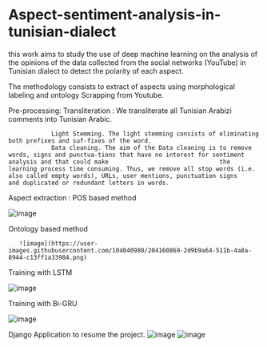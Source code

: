 # Aspect-sentiment-analysis-in-tunisian-dialect

this work aims to study the use of deep machine learning on the analysis of the opinions of the data collected from the social networks (YouTube) in Tunisian dialect to detect the  polarity of each  aspect.


The methodology  consists to  extract of aspects using morphological labeling and ontology 
Scrapping from Youtube.

Pre-processing: Transliteration : We transliterate all Tunisian Arabizi comments into Tunisian Arabic.

                Light Stemming. The light stemming consists of eliminating both prefixes and suf-fixes of the word.
                Data cleaning. The aim of the Data cleaning is to remove words, signs and punctua-tions that have no interest for sentiment analysis and that could make                               the learning process time consuming. Thus, we remove all stop words (i.e. also called empty words), URLs, user mentions, punctuation signs                              and duplicated or redundant letters in words. 
                
                
 Aspect extraction :	POS based method 
 
 ![image](https://user-images.githubusercontent.com/104040980/204161099-1a273c4b-5257-44e2-9a5a-cb9caa5bd8d4.png)
                    
 Ontology based method
                    
       ![image](https://user-images.githubusercontent.com/104040980/204160869-2d9b9a64-511b-4a8a-8944-c13ff1a33984.png)             
  Training with LSTM 
  
  
  ![image](https://user-images.githubusercontent.com/104040980/211173908-751ad811-654b-4284-8c21-77294b66aa9b.png)

  Training with Bi-GRU


![image](https://user-images.githubusercontent.com/104040980/211173901-d03b27f7-1747-4f2d-8f99-fbc4e5e769dd.png)


Django Application to resume the project.
![image](https://user-images.githubusercontent.com/104040980/211173928-79c898a1-26e0-488d-940a-0a3c1925f783.png)
![image](https://user-images.githubusercontent.com/104040980/211174021-e5b53468-64f9-495c-8d5d-4364762f2b7f.png)



